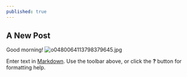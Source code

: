```yaml
---
published: true
---
```

## A New Post

Good morning!
![o0480064113798379645.jpg]({{site.baseurl}}/_posts/o0480064113798379645.jpg)



Enter text in [Markdown](http://daringfireball.net/projects/markdown/). Use the toolbar above, or click the **?** button for formatting help.
